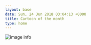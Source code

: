 ```yaml
---
layout: base
date: Sun, 24 Jun 2018 03:04:13 +0000
title: Cartoon of the month 
type: home
---
```

 
![image info](/images/cartoon-768x489.png)

